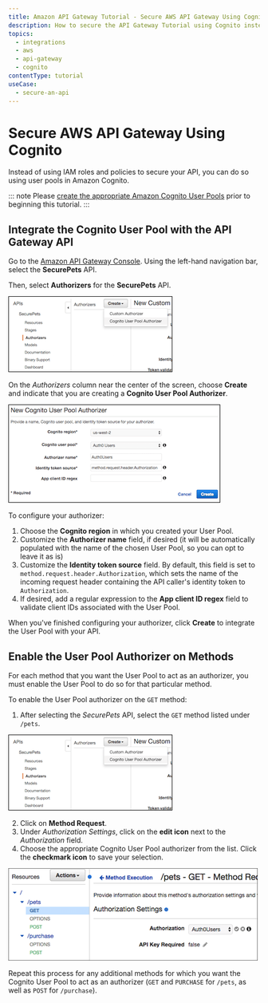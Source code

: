 ```yaml
---
title: Amazon API Gateway Tutorial - Secure AWS API Gateway Using Cognito
description: How to secure the API Gateway Tutorial using Cognito instead of IAM roles and policies.
topics:
  - integrations
  - aws
  - api-gateway
  - cognito
contentType: tutorial
useCase:
  - secure-an-api
---
```


# Secure AWS API Gateway Using Cognito

Instead of using IAM roles and policies to secure your API, you can do so using user pools in Amazon Cognito.

::: note
Please [create the appropriate Amazon Cognito User Pools](http://docs.aws.amazon.com/cognito/latest/developerguide/setting-up-cognito-user-identity-pools.html) prior to beginning this tutorial.
:::

## Integrate the Cognito User Pool with the API Gateway API

Go to the [Amazon API Gateway Console](https://console.aws.amazon.com/apigateway). Using the left-hand navigation bar, select the **SecurePets** API.

Then, select **Authorizers** for the **SecurePets** API.

![API nav area to select authorizers](/media/articles/integrations/aws-api-gateway/create-user-pool-authorizer.png)

On the *Authorizers* column near the center of the screen, choose **Create** and indicate that you are creating a **Cognito User Pool Authorizer**.

![API config page for authorizers](/media/articles/integrations/aws-api-gateway/config-authorizer.png)

To configure your authorizer:

1. Choose the **Cognito region** in which you created your User Pool.
2. Customize the **Authorizer name** field, if desired (it will be automatically populated with the name of the chosen User Pool, so you can opt to leave it as is)
3. Customize the **Identity token source** field. By default, this field is set to `method.request.header.Authorization`, which sets the name of the incoming request header containing the API caller's identity token to `Authorization`.
4. If desired, add a regular expression to the **App client ID regex** field to validate client IDs associated with the User Pool.

When you've finished configuring your authorizer, click **Create** to integrate the User Pool with your API.

## Enable the User Pool Authorizer on Methods

For each method that you want the User Pool to act as an authorizer, you must enable the User Pool to do so for that particular method.

To enable the User Pool authorizer on the `GET` method:

1. After selecting the *SecurePets* API, select the `GET` method listed under `/pets`.

  ![enabling authorizer for API method](/media/articles/integrations/aws-api-gateway/create-user-pool-authorizer.png)

2. Click on **Method Request**.
3. Under *Authorization Settings*, click on the **edit icon** next to the *Authorization* field.
4. Choose the appropriate Cognito User Pool authorizer from the list. Click the **checkmark icon** to save your selection.

  ![selecting authorizer for a given API method](/media/articles/integrations/aws-api-gateway/set-authorizer.png)

Repeat this process for any additional methods for which you want the Cognito User Pool to act as an authorizer (`GET` and `PURCHASE` for `/pets`, as well as `POST` for `/purchase`).
